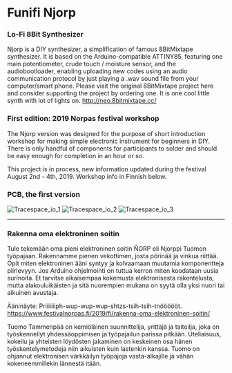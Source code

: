 # Funifi Njorp
### Lo-Fi 8Bit Synthesizer

Njorp is a DIY synthesizer, a simplification of famous 8BitMixtape synthesizer. It is based on the Arduino-compatible ATTINY85, featuring one main potentiometer, crude touch / moisture sensor, and the audiobootloader, enabling uploading new codes using an audio communication protocol by just playing a .wav sound file from your computer/smart phone. Please visit the original 8BitMixtape project here and consider supporting the project by ordering one. It is one cool little synth with lot of lights on.
http://neo.8bitmixtape.cc/

### First edition: 2019 Norpas festival workshop

The Njorp version was designed for the purpose of short introduction workshop for making simple electronic instrument for beginners in DIY. There is only handful of components for participants to solder and should be easy enough for completion in an hour or so. 

This project is in process, new information updated during the festival August 2nd - 4th, 2019. Workshop info in Finnish below.

### PCB, the first version

![Tracespace_io_1](https://user-images.githubusercontent.com/37023311/61357639-50b81680-a881-11e9-9168-3e025f97f7ee.png)
![Tracespace_io_2](https://user-images.githubusercontent.com/37023311/61357640-50b81680-a881-11e9-856d-3c3459056099.png)
![Tracespace_io_3](https://user-images.githubusercontent.com/37023311/61357641-5150ad00-a881-11e9-82ab-efb340914393.png)

--------

### Rakenna oma elektroninen soitin

Tule tekemään oma pieni elektroninen soitin ÑORP eli Njorppi Tuomon työpajaan. Rakennamme pienen vekottimen, josta pörinää ja vinkua riittää. Opit miten elektroninen ääni syntyy ja kolvaamaan muutamia komponentteja piirlevyyn. Jos Arduino ohjelmointi on tuttua kerron miten koodataan uusia surinoita. Et tarvitse aikaisempaa kokemusta elektronisesta rakentelusta, mutta alakouluikäisten ja sitä nuorempien mukana on syytä olla yksi nuori tai aikuinen avustaja.

Ääninäyte: Priiiiiiiph-wup-wup-wup-shtzs-tsih-tsih-tnöööööt.
https://www.festivalnorpas.fi/2019/fi/rakenna-oma-elektroninen-soitin/

Tuomo Tammenpää on kemiöläinen suunnittelija, yrittäjä ja taiteilja, joka on työskennellyt yhdessäoppimisen ja työpajailun parissa pitkään. Uteliaisuus, kokeilu ja yhteisten löydösten jakaminen on keskeinen osa hänen työskentelymetodeja niin aikuisten kuin lastenkin kanssa. Tuomo on ohjannut elektronisen värkkäilyn työpajoja vasta-alkajille ja vähän kokeneemmillekin lännestä itään.
